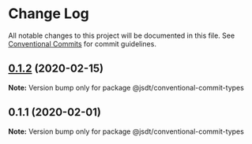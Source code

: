 # Change Log

All notable changes to this project will be documented in this file.
See [Conventional Commits](https://conventionalcommits.org) for commit guidelines.

## [0.1.2](https://github.com/jsdevtools/monorepo-template/compare/@jsdt/conventional-commit-types@0.1.1...@jsdt/conventional-commit-types@0.1.2) (2020-02-15)

**Note:** Version bump only for package @jsdt/conventional-commit-types





## 0.1.1 (2020-02-01)

**Note:** Version bump only for package @jsdt/conventional-commit-types
